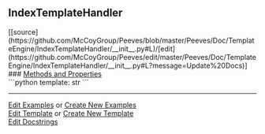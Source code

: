 ## <a id="Peeves.Doc.TemplateEngine.IndexTemplateHandler">IndexTemplateHandler</a> 

<div class="docs-source-link" markdown="1">
[[source](https://github.com/McCoyGroup/Peeves/blob/master/Peeves/Doc/TemplateEngine/IndexTemplateHandler/__init__.py#L)/[edit](https://github.com/McCoyGroup/Peeves/edit/master/Peeves/Doc/TemplateEngine/IndexTemplateHandler/__init__.py#L?message=Update%20Docs)]
</div>









<div class="collapsible-section">
 <div class="collapsible-section collapsible-section-header" markdown="1">
### <a class="collapse-link" data-toggle="collapse" href="#methods" markdown="1"> Methods and Properties</a> <a class="float-right" data-toggle="collapse" href="#methods"><i class="fa fa-chevron-down"></i></a>
 </div>
 <div class="collapsible-section collapsible-section-body collapse show" id="methods" markdown="1">
 ```python
template: str
```

 </div>
</div>











---

[Edit Examples](https://github.com/McCoyGroup/Peeves/edit/gh-pages/ci/examples/Peeves/Doc/TemplateEngine/IndexTemplateHandler.md) or 
[Create New Examples](https://github.com/McCoyGroup/Peeves/new/gh-pages/?filename=ci/examples/Peeves/Doc/TemplateEngine/IndexTemplateHandler.md) <br/>
[Edit Template](https://github.com/McCoyGroup/Peeves/edit/gh-pages/ci/docs/Peeves/Doc/TemplateEngine/IndexTemplateHandler.md) or 
[Create New Template](https://github.com/McCoyGroup/Peeves/new/gh-pages/?filename=ci/docs/templates/Peeves/Doc/TemplateEngine/IndexTemplateHandler.md) <br/>
[Edit Docstrings](https://github.com/McCoyGroup/Peeves/edit/master/Peeves/Doc/TemplateEngine/IndexTemplateHandler/__init__.py#L?message=Update%20Docs)